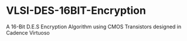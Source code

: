 # VLSI-DES-16BIT-Encryption
A 16-Bit D.E.S Encryption Algorithm using CMOS Transistors designed in Cadence Virtuoso
